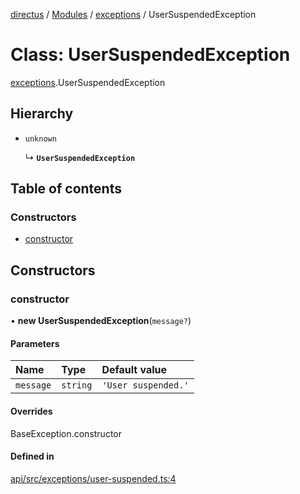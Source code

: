 [directus](../README.md) / [Modules](../modules.md) / [exceptions](../modules/exceptions.md) / UserSuspendedException

# Class: UserSuspendedException

[exceptions](../modules/exceptions.md).UserSuspendedException

## Hierarchy

- `unknown`

  ↳ **`UserSuspendedException`**

## Table of contents

### Constructors

- [constructor](exceptions.UserSuspendedException.md#constructor)

## Constructors

### constructor

• **new UserSuspendedException**(`message?`)

#### Parameters

| Name | Type | Default value |
| :------ | :------ | :------ |
| `message` | `string` | `'User suspended.'` |

#### Overrides

BaseException.constructor

#### Defined in

[api/src/exceptions/user-suspended.ts:4](https://github.com/directus/directus/blob/9368dbd0c/api/src/exceptions/user-suspended.ts#L4)
